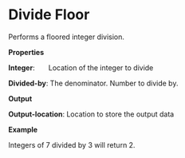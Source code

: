 # Divide Floor

Performs a floored integer division.

 **Properties**
 

**Integer**:         Location of the integer to divide

**Divided-by**:  The denominator. Number to divide by.

 **Output**
 

**Output-location**: Location to store the output data

**Example**

Integers of 7 divided by 3 will return 2.